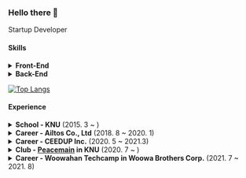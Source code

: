 ### Hello there 👋

Startup Developer

#### Skills
<details>
  <summary><strong>Front-End</strong></summary>
  
  * React JS
  * React Native
  * HTML
  * CSS
  * Styled Component
  
</details>

<details>
  <summary><strong>Back-End</strong></summary>
  
  * Express JS
  * Firebase
  * GCP
  
</details>

[![Top Langs](https://github-readme-stats.vercel.app/api/top-langs/?username=anuraghazra&layout=compact)](https://github.com/anuraghazra/github-readme-stats)

#### Experience

<details>
  <summary><strong>School - KNU</strong> (2015. 3 ~ )</summary>
  
  * Electronic Engineering
  * GPA : 3.78/4.3 (93.8/100)
  
</details>

<details>
  <summary><strong>Career - Ailtos Co., Ltd</strong> (2018. 8 ~ 2020. 1)</summary>
  
  - as Web, App Developer
  - Playpick (Front-End, Back-End)
  - Busyless (Front-End, Back-End)
  
</details>

<details>
  <summary><strong>Career - CEEDUP Inc.</strong> (2020. 5 ~ 2021.3)</summary>
  
  * as Web Service Developer
  * [CEEDUP Inc.](https://ceedup.com) (Front-End, Back-End)
  * Heritage Monitor (Front-End, Back-End)
  
</details>

<details>
  <summary><strong>Club - <a href="https://github.com/peacemain-club">Peacemain</a> in KNU</strong> (2020. 7 ~ )</summary>
  
  * as Club Leader
  
</details>

<details>
  <summary><strong>Career - Woowahan Techcamp in Woowa Brothers Corp.</strong> (2021. 7 ~ 2021. 8)</summary>
</details>
